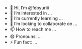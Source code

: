 - 👋 Hi, I’m @febyuriii
- 👀 I’m interested in ...
- 🌱 I’m currently learning ...
- 💞️ I’m looking to collaborate on ...
- 📫 How to reach me ...
- 😄 Pronouns: ...
- ⚡ Fun fact: ...

<!---
febyuriii/febyuriii is a ✨ special ✨ repository because its `README.md` (this file) appears on your GitHub profile.
You can click the Preview link to take a look at your changes.
--->
